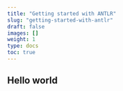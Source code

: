 ```yaml
---
title: "Getting started with ANTLR"
slug: "getting-started-with-antlr"
draft: false
images: []
weight: 1
type: docs
toc: true
---
```


## Hello world


